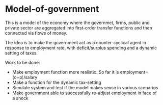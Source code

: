 # Model-of-government

This is a model of the economy where the governmet, firms, public and private sector are aggregated into first-order transfer functions and then connected via flows of money. 

The idea is to make the government act as a counter-cyclical agent in response to employment rate, with deficit/surplus spending and a dynamic setting of taxes. 

Work to be done: 
- Make employment function more realistic. So far it is employment=(o+p)/salary
- Make a function for the dynamic tax-setting
- Simulate system and test if the model makes sense in various scenarios
- Make government able to successfully re-adjust employment in face of a shock

